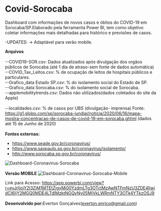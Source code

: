 # Covid-Sorocaba
Dashboard com informações de novos casos e óbitos do COVID-19 em Sorocaba/SP.Elaborado pela ferramenta Power BI, tem como objetivo coletar informações mais detalhadas para histórico e previsões de casos.

-UPDATES:
  -> Adaptável para verão mobile.

<b>Arquivos</b>
<br>
<br>--COVID19-SOR.csv: Dados atualizados após divulgação dos orgãos públicos de Sorocaba.(até 1 dia de atraso-sem fonte de dados automática)
<br>--COVID_Tax_Leitos.csv: % de ocupação de leitos de hospitais públicos e particulares.
<br>--Grafico_data Estado SP.csv: % do isolamento social do Estado de SP.
<br>--Grafico_data Sorocaba.csv: % do isolamento social de Sorocaba.
<br>--applemobilitytrends.csv: Dados não utilizados(dados coletados do site da Apple)
<br>
<br>
--localidades.csv: % de casos por UBS (divulgação- imprensa)
  Fonte: https://g1.globo.com/sp/sorocaba-jundiai/noticia/2020/06/16/mapa-mostra-concentracao-de-casos-de-covid-19-em-sorocaba.ghtml
  (dados até 15 de Junho de 2020)
<br>
<br>
<b>Fontes externas:</b>

- https://www.seade.gov.br/coronavirus/
- https://www.saopaulo.sp.gov.br/coronavirus/isolamento/
- http://www.sorocaba.sp.gov.br/coronavirus/

<img src="https://i.ibb.co/R4gtFLc/dashboard-pc.png" alt="Dashboard-Coronavirus-Sorocaba" border="0"></a>
<br><br><b>Versão MOBILE</b>
<img src="https://i.ibb.co/mFSJktt/dashboard-mobile.png" alt="Dashboard-Coronavirus-Sorocaba-Mobile" border="0"></a>

Link para Acesso: https://app.powerbi.com/view?r=eyJrIjoiY2I3ZjM1MTEtZjgyMi00YzdmLTg3OTctMzAwNTFmNzU3ZDE4IiwidCI6IjY2MGQ0MDE4LTdlMzktNGQyNy05MjVkLWRmNTY3OTk4YTkzOSJ9
<br><br>
<b>Desenvolvido por:</b>Everton Gonçalves(everton.enrico@gmail.com)
